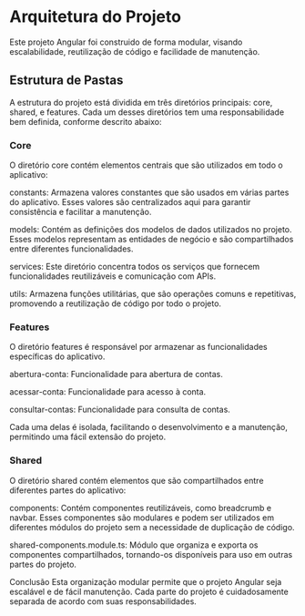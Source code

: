 # Arquitetura do Projeto

Este projeto Angular foi construido de forma modular, visando escalabilidade, reutilização de código e facilidade de manutenção. 

## Estrutura de Pastas
A estrutura do projeto está dividida em três diretórios principais: core, shared, e features. Cada um desses diretórios tem uma responsabilidade bem definida, conforme descrito abaixo:

### Core
O diretório core contém elementos centrais que são utilizados em todo o aplicativo:

constants: Armazena valores constantes que são usados em várias partes do aplicativo. Esses valores são centralizados aqui para garantir consistência e facilitar a manutenção.

models: Contém as definições dos modelos de dados utilizados no projeto. Esses modelos representam as entidades de negócio e são compartilhados entre diferentes funcionalidades.

services: Este diretório concentra todos os serviços que fornecem funcionalidades reutilizáveis e comunicação com APIs.

utils: Armazena funções utilitárias, que são operações comuns e repetitivas, promovendo a reutilização de código por todo o projeto.

### Features
O diretório features é responsável por armazenar as funcionalidades específicas do aplicativo. 

abertura-conta: Funcionalidade para abertura de contas.

acessar-conta: Funcionalidade para acesso à conta.

consultar-contas: Funcionalidade para consulta de contas.

Cada uma delas é isolada, facilitando o desenvolvimento e a manutenção, permitindo uma fácil extensão do projeto.

### Shared
O diretório shared contém elementos que são compartilhados entre diferentes partes do aplicativo:

components: Contém componentes reutilizáveis, como breadcrumb e navbar. Esses componentes são modulares e podem ser utilizados em diferentes módulos do projeto sem a necessidade de duplicação de código.

shared-components.module.ts: Módulo que organiza e exporta os componentes compartilhados, tornando-os disponíveis para uso em outras partes do projeto.

Conclusão
Esta organização modular permite que o projeto Angular seja escalável e de fácil manutenção. Cada parte do projeto é cuidadosamente separada de acordo com suas responsabilidades.